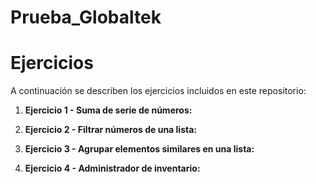 # Prueba_Globaltek
# Ejercicios

A continuación se describen los ejercicios incluidos en este repositorio:

1. **Ejercicio 1 - Suma de serie de números:** 

2. **Ejercicio 2 - Filtrar números de una lista:** 

3. **Ejercicio 3 - Agrupar elementos similares en una lista:** 

4. **Ejercicio 4 - Administrador de inventario:**

   

